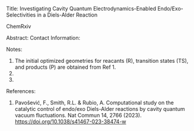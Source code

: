 Title: Investigating Cavity Quantum Electrodynamics-Enabled Endo/Exo- Selectivities in a Diels-Alder Reaction

ChemRxiv

Abstract:
Contact Information:

Notes:
1. The initial optimized geometries for reacants (R), transition states (TS), and products (P) are obtained from Ref 1. 
2.
3.

References:
1. Pavošević, F., Smith, R.L. & Rubio, A. Computational study on the catalytic control of endo/exo Diels-Alder reactions by cavity quantum vacuum fluctuations. Nat Commun 14, 2766 (2023). https://doi.org/10.1038/s41467-023-38474-w
